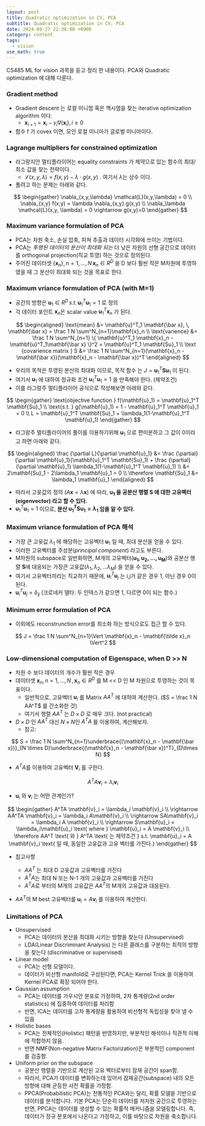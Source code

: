 ```yaml
---
layout: post
title: Quadratic optimization in CV, PCA
subtitle: Quadratic optimization in CV, PCA
date: 2024-09-27 22:38:00 +0900
category: content
tags:
  - vision
use_math: true
---
```


CS485 ML for vision 과목을 듣고 정리 한 내용이다.
PCA와 Quadratic optimization 에 대해 다룬다.


### Gradient method
- Gradient descent 는 로컬 미니멈 혹은 맥시멈을 찾는 iterative optimization algorithm 이다. 
	- $\mathbf{x}_{i+1} = \mathbf{x}_{i} - \gamma_i \nabla(\mathbf{x}_{i}), \, i \ge 0$
- 함수 f 가 covex 이면, 모인 로컬 미니마가 글로벌 미니마이다.

### Lagrange multipliers for constrained optimization
- 라그랑지안 멀티플라이어는 equality constraints 가 제약으로 있는 함수의 최대/최소 값을 찾는 전략이다.
	- $\mathcal{L}(x,y, \lambda) = f(x,y) - \lambda \cdot g(x,y)$ . 여기서 $\lambda$는 상수 이다.
- 풀려고 하는 문제는 아래와 같다.

$$
\begin{gather}
\nabla_{x,y,\lambda} \mathcal{L}(x,y,\lambda) = 0
\\ \nabla_{x,y} f(x,y) = \lambda \nabla_{x,y} g(x,y)
\\ \nabla_\lambda \mathcal{L}(x,y, \lambda) = 0 \rightarrow g(x,y)=0
\end{gather}
$$

### Maximum variance formulation of PCA
- PCA는 차원 축소, 손실 압축, 피쳐 추출과 데이터 시각화에 쓰이는 기법이다.
- PCA는 *투영된 데이터의 분산이 최대화 되는* 더 낮은 차원의 선형 공간으로 데이터를 orthogonal projection(직교 투영) 하는 것으로 정의된다.
- 주어진 데이터셋 $\{\mathbf{x}_n\}, n= 1,...,N \, \mathbf{x}_n \in R^D$ 을 D 보다 훨씬 작은 M차원에 투영하였을 때 그 분산이 최대화 되는 것을 목표로 한다.

### Maximum vriance formulation of PCA (with M=1)
- 공간의 방향은 $\mathbf{u}_1 \in R^D\, s.t. \, \mathbf{u}^T_1 \mathbf{u}_1 = 1$ 로 정의
- 각 데이터 포인트 $\mathbf{x}_n$은 scalar value $\mathbf{u}^T_1 \mathbf{x}_n$ 가 된다.

$$
\begin{aligned}
\text{mean} &= \mathbf{u}^T_1 \mathbf{\bar x}, \, \mathbf{\bar x} = \frac 1 N \sum^N_{n=1}\mathbf{x}_n
\\ \text{varience} &= \frac 1 N \sum^N_{n=1} \{ \mathbf{u}^T_1 \mathbf{x}_n - \mathbf{u}^T_1\mathbf{\bar x} \}^2 = \mathbf{u}^T_1 \mathbf{Su}_1
\\ \text {covarience matrix } S &= \frac 1 N \sum^N_{n=1}(\mathbf{x}_n - \mathbf{\bar x})(\mathbf{x}_n - \mathbf{\bar x})^T
\end{aligned}
$$

- 우리의 목적은 투영된 분산의 최대화 이므로, 목적 함수 는 $J = \mathbf{u}^T_1 \mathbf{Su}_1$ 이 된다.
- 여기서 $\mathbf{u}_1$ 에 대하여 정규화 조건 $\mathbf{u}_1^T \mathbf{u}_1 = 1$ 을 만족해야 한다. (제약조건)
- 이를 라그랑주 멀티플라이어 공식으로 작성해보면 아래와 같다.

$$
\begin{gather}
\text{objective function } f(\mathbf{u}_1) = \mathbf{u}_1^T \mathbf{Su}_1
\\ \text{s.t. } g(\mathbf{u}_1) = 1 - \mathbf{u}_1^T \mathbf{u}_1 = 0
\\ L = \mathbf{u}_1^T \mathbf{Su}_1 + \lambda_1(1-\mathbf{u}_1^T \mathbf{u}_1)
\end{gather}
$$

- 라그랑주 멀티플라이어의 풀이를 이용하기위해 $\mathbf{u}_1$ 으로 편미분하고 그 값이 0이라고 하면 아래와 같다.

$$
\begin{aligned}
\frac {\partial L}{\partial \mathbf{u}_1} &= \frac {\partial}{\partial \mathbf{u}_1}(\mathbf{u}_1^T \mathbf{Su}_1)  + \frac {\partial}{\partial \mathbf{u}_1} \lambda_1(1-\mathbf{u}_1^T \mathbf{u}_1)
\\ &= 2\mathbf{Su}_1 - 2\lambda_1 \mathbf{u}_1 = 0
\\ \therefore  \mathbf{Su}_1 &= \lambda_1 \mathbf{u}_1
\end{aligned}
$$
- 따라서 고윳값의 정의 ($A\mathbf{x} = \lambda \mathbf{x}$) 에 따라,  **$\mathbf{u}_1$ 을 공분산 행렬 $\mathbf{S}$ 에 대한 고유벡터(eigenvector) 라고 할 수 있다.**
- $\mathbf{u}_1^T \mathbf{u}_1 = 1$ 이므로, **분산 $\mathbf{u}^T_1 \mathbf{Su}_1 = \lambda_1$ 임을 알 수 있다.**

### Maximum vriance formulation of PCA 해석
- 가장 큰 고윳값 $\lambda_1$ 에 해당하는 고유벡터 $\mathbf{u}_1$ 일 때, 최대 분산을 얻을 수 있다.
- 이러한 고유벡터를 주성분(*principal component*) 라고도 부른다.
- M차원의 subspace로 일반화하면, M개의 고유벡터($\mathbf{u_1, u_2, ..., u_M}$)와 공분산 행렬 $\mathbf{S}$에 대응되는 가장큰 고윳값($\lambda_1, \lambda_2, ... \lambda_M$) 을 얻을 수 있다.
- 여기서 고유벡터끼리는 직교하기 때문에, $\mathbf{u}^T_i \mathbf{u}_j$ 는 i,j가 같은 경우 1, 아닌 경우 0이 된다. 
- $\mathbf{u}^T_i \mathbf{u}_j = \delta_{ij}$ (크로네커 델타: 두 인덱스가 같으면 1, 다르면 0이 되는 함수.)

### Minimum error formulation of PCA
- 이외에도 reconstrunction error를 최소화 하는 방식으로도 접근 할 수 있다.

$$
J = \frac 1 N \sum^N_{n=1}\Vert \mathbf{x}_n - \mathbf{\tilde x}_n \Vert^2
$$

### Low-dimensional computation of Eigenspace, when D >> N
- 차원 수 보다 데이터의 개수가 훨씬 작은 경우
- 데이터셋 ${\mathbf{x}_n}, n=1,...,N \,,\,\mathbf{x}_n \in R^D$ 를  M << D 인 M 차원으로 투영하는 것이 목표이다.
	- 일반적으로, 고유벡터 $\mathbf{u}_i$ 를 Matrix $AA^T$ 에 대하여 계산한다. ($S = \frac 1 N AA^T$ 를 간소화한 것)
	- 여기서 행렬 $AA^T$ 는 $D \times D$ 로 매우 크다. (not practical)
- $D \times D$ 인 $AA^T$ 대신 $N \times N$인 $A^T A$ 를 이용하여, 계산해보자.
	- 참고: 

$$
S = \frac 1 N \sum^N_{n=1}\underbrace{(\mathbf{x}_n - \mathbf{\bar x})}_{N \times D}\underbrace{(\mathbf{x}_n - \mathbf{\bar x})^T}_{D\times N}
$$

- $A^TA$를 이용하여 고유벡터 $\mathbf{V}_i$ 를 구한다.

$$
A^TA \mathbf{v}_i = \lambda_i \mathbf{v}_i
$$

- $\mathbf{u}_i$ 와 $\mathbf{v}_i$ 는 어떤 관계인가?

$$
\begin{gather}
A^TA \mathbf{v}_i = \lambda_i \mathbf{v}_i 
\\ \rightarrow AA^TA \mathbf{v}_i = \lambda_i A\mathbf{v}_i 
\\ \rightarrow SA\mathbf{v}_i = \lambda_i A \mathbf{v}_i
\\ \rightarrow S\mathbf{u}_i = \lambda_i\mathbf{u}_i \text{ where } \mathbf{u}_i = A \mathbf{v}_i
\\ \therefore AA^T \text{ 와 } A^TA \text{ 는 제약조건 } s.t. \mathbf{u}_i = A \mathbf{v}_i \text{ 일 때, 동일한 고유값과 고유 벡터를 가진다.}
\end{gather}
$$
- 참고사항
	- $AA^T$ 는 최대 D 고윳값과 고유벡터를 가진다
	- $A^TA$는 최대 N 또는 N-1 개의 고윳값과 고유벡터를 가진다
	- $A^TA$로 부터의 M개의 고유값은 $AA^T$의 M개의 고유값과 대응된다.

- $AA^T$의 M best 고유벡터를 $\mathbf{u}_i = A \mathbf{v}_i$ 를 이용하여 계산한다.

### Limitations of PCA
- Unsupervised
	- PCA는 데이터의 분산을 최대화 시키는 방향을 찾눈다 (Unsupervised) 
	- LDA(Linear Discriminant Analysis) 는 다른 클래스를 구분하는 최적의 방향을 찾는다 (discriminative or supervised)
- Linear model
	- PCA는 선형 모델이다.
	- 데이터가 비선형 manifold로 구성된다면, PCA는 Kernel Trick 을 이용하여 Kernel PCA로 확장 되어야 한다.
- Gaussian assumption
	- PCA는 데이터를 가우시안 분포로 가정하여, 2차 통계량(2nd order statistics) 에 집중하여 데이터를 처리함
	- 반면, ICA는 데이터를 고차 통계량을 활용하여 비선형적 독립성을 찾아 낼 수 있음
- Holistic bases
	- PCA는 전체적인(Holistic) 패턴을 반영하지만, 부분적인 해석이나 직관적 이해에 적합하지 않음.
	- 반면 NMF(Non-negative Matrix Factorization)은 부분적인 component를 검출함.
- Uniform prior on the subspace
	- 공분산 행렬을 기반으로 계산된 고유 벡터로부터 잠재 공간이 span함.
	- 따라서, PCA가 데이터를 변화하는데 있어서 잠재공간(subspace) 내의 모든 방향에 대해 균등한 사전 확률을 가정함.
	- PPCA(Probabilistic PCA)는 전통적인 PCA와는 달리, 확률 모델을 기반으로 데이터를 분석합니다. 기본 PCA는 단순히 데이터를 저차원 공간으로 투영하는 반면, PPCA는 데이터를 생성할 수 있는 확률적 메커니즘을 모델링합니다. 즉, 데이터가 정규 분포에서 나온다고 가정하고, 이를 바탕으로 차원을 축소합니다.

